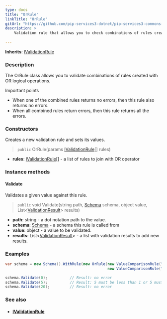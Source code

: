 ```yaml
---
type: docs
title: "OrRule"
linkTitle: "OrRule"
gitUrl: "https://github.com/pip-services3-dotnet/pip-services3-commons-dotnet"
description: >
    Validation rule that allows you to check combinations of rules created with OR logical operations.
    
---
```


**Inherits**: [IValidationRule](../ivalidation_rule)

### Description

The OrRule class allows you to validate combinations of rules created with OR logical operations.

Important points

- When one of the combined rules returns no errors, then this rule also returns no errors.
- When all combined rules return errors, then this rule returns all the errors.

### Constructors
Creates a new validation rule and sets its values.

> `public` OrRule(params [IValidationRule](../ivalidation_rule)[] rules)

- **rules**: [IValidationRule](../ivalidation_rule)[] - a list of rules to join with OR operator     

### Instance methods

#### Validate
Validates a given value against this rule.

> `public` void Validate(string path, [Schema](../schema) schema, object value, List<[ValidationResult](../validation_result)> results)

- **path**: string - a dot notation path to the value.
- **schema**: [Schema](../schema) - a schema this rule is called from
- **value**: object - a value to be validated.
- **results**: List<[ValidationResult](../validation_result)> - a list with validation results to add new results.


### Examples

```cs
var schema = new Schema().WithRule(new OrRule(new ValueComparisonRule("LT", 1), 
                                              new ValueComparisonRule("GT", 10)));

schema.Validate(0);          // Result: no error
schema.Validate(5);          // Result: 5 must be less than 1 or 5 must be more than 10
schema.Validate(20);         // Result: no error

```

### See also
- #### [IValidationRule](../ivalidation_rule)
